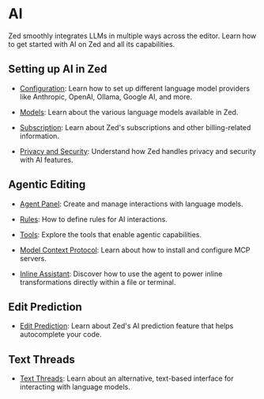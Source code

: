 # AI

Zed smoothly integrates LLMs in multiple ways across the editor.
Learn how to get started with AI on Zed and all its capabilities.

## Setting up AI in Zed

- [Configuration](./configuration.md): Learn how to set up different language model providers like Anthropic, OpenAI, Ollama, Google AI, and more.

- [Models](./models.md): Learn about the various language models available in Zed.

- [Subscription](./subscription.md): Learn about Zed's subscriptions and other billing-related information.

- [Privacy and Security](./privacy-and-security.md): Understand how Zed handles privacy and security with AI features.

## Agentic Editing

- [Agent Panel](./agent-panel.md): Create and manage interactions with language models.

- [Rules](./rules.md): How to define rules for AI interactions.

- [Tools](./tools.md): Explore the tools that enable agentic capabilities.

- [Model Context Protocol](./mcp.md): Learn about how to install and configure MCP servers.

- [Inline Assistant](./inline-assistant.md): Discover how to use the agent to power inline transformations directly within a file or terminal.

## Edit Prediction

- [Edit Prediction](./edit-prediction.md): Learn about Zed's AI prediction feature that helps autocomplete your code.

## Text Threads

- [Text Threads](./text-threads.md): Learn about an alternative, text-based interface for interacting with language models.
